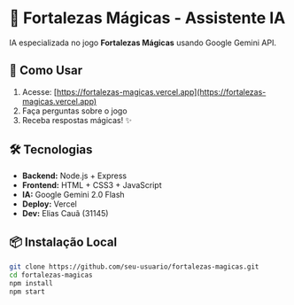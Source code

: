 # 🏰 Fortalezas Mágicas - Assistente IA

IA especializada no jogo **Fortalezas Mágicas** usando Google Gemini API.

## 🚀 Como Usar

1. Acesse: [https://fortalezas-magicas.vercel.app](https://fortalezas-magicas.vercel.app)
2. Faça perguntas sobre o jogo
3. Receba respostas mágicas! ✨

## 🛠️ Tecnologias

- **Backend:** Node.js + Express
- **Frontend:** HTML + CSS3 + JavaScript
- **IA:** Google Gemini 2.0 Flash
- **Deploy:** Vercel
- **Dev:** Elias Cauã (31145) 

## 📦 Instalação Local

```bash
git clone https://github.com/seu-usuario/fortalezas-magicas.git
cd fortalezas-magicas
npm install
npm start
